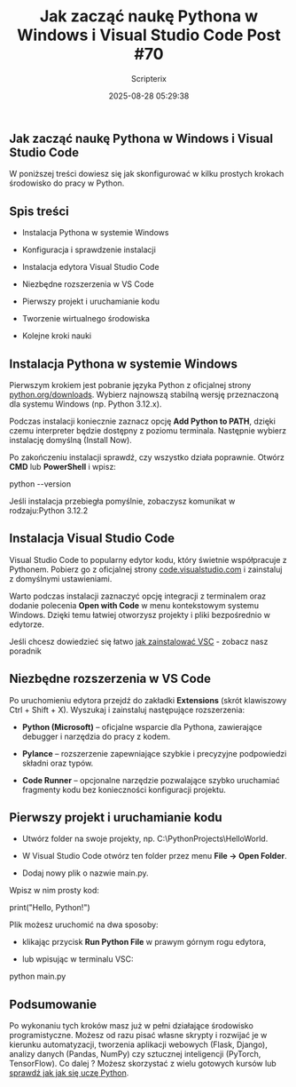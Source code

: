 ﻿---
title: "Jak zacząć naukę Pythona w Windows i Visual Studio Code Post #70"
date: 2025-08-28 05:29:38
author: Scripterix
slug: jak-zaczac-nauke-pythona-w-windows-i-visual-studio-code-post-70
post_id: 2003
categories:
  - "Coding Corner"
  - "Wyzwanie"
tags:
  - "python"
original_url: "https://opengateweb.com/posts/jak-zaczac-nauke-pythona-w-windows-i-visual-studio-code-post-70/"
---

## Jak zacząć naukę Pythona w Windows i Visual Studio Code

W poniższej treści dowiesz się jak skonfigurować w kilku prostych krokach środowisko do pracy w Python.

## Spis treści

- Instalacja Pythona w systemie Windows

- Konfiguracja i sprawdzenie instalacji

- Instalacja edytora Visual Studio Code

- Niezbędne rozszerzenia w VS Code

- Pierwszy projekt i uruchamianie kodu

- Tworzenie wirtualnego środowiska

- Kolejne kroki nauki

## Instalacja Pythona w systemie Windows

Pierwszym krokiem jest pobranie języka Python z oficjalnej strony [python.org/downloads](https://python.org/downloads?utm_source=chatgpt.com). Wybierz najnowszą stabilną wersję przeznaczoną dla systemu Windows (np. Python 3.12.x).

Podczas instalacji koniecznie zaznacz opcję **Add Python to PATH**, dzięki czemu interpreter będzie dostępny z poziomu terminala. Następnie wybierz instalację domyślną (Install Now).

Po zakończeniu instalacji sprawdź, czy wszystko działa poprawnie. Otwórz **CMD** lub **PowerShell** i wpisz:

python --version

Jeśli instalacja przebiegła pomyślnie, zobaczysz komunikat w rodzaju:Python 3.12.2

## Instalacja Visual Studio Code

Visual Studio Code to popularny edytor kodu, który świetnie współpracuje z Pythonem. Pobierz go z oficjalnej strony [code.visualstudio.com](https://code.visualstudio.com?utm_source=chatgpt.com) i zainstaluj z domyślnymi ustawieniami.

Warto podczas instalacji zaznaczyć opcję integracji z terminalem oraz dodanie polecenia **Open with Code** w menu kontekstowym systemu Windows. Dzięki temu łatwiej otworzysz projekty i pliki bezpośrednio w edytorze. 

Jeśli chcesz dowiedzieć się łatwo [jak zainstalować VSC](https://opengateweb.com/posts/post-66-jak-zbudowac-srodowisko-programistyczne-na-windows-visual-studio-code-git-node-js/) - zobacz nasz poradnik

## Niezbędne rozszerzenia w VS Code

Po uruchomieniu edytora przejdź do zakładki **Extensions** (skrót klawiszowy Ctrl + Shift + X). Wyszukaj i zainstaluj następujące rozszerzenia:

- **Python (Microsoft)** – oficjalne wsparcie dla Pythona, zawierające debugger i narzędzia do pracy z kodem.

- **Pylance** – rozszerzenie zapewniające szybkie i precyzyjne podpowiedzi składni oraz typów.

- **Code Runner** – opcjonalne narzędzie pozwalające szybko uruchamiać fragmenty kodu bez konieczności konfiguracji projektu.

## Pierwszy projekt i uruchamianie kodu

- Utwórz folder na swoje projekty, np. C:\PythonProjects\HelloWorld.

- W Visual Studio Code otwórz ten folder przez menu **File → Open Folder**.

- Dodaj nowy plik o nazwie main.py.

Wpisz w nim prosty kod:

print("Hello, Python!")

Plik możesz uruchomić na dwa sposoby:

- klikając przycisk **Run Python File** w prawym górnym rogu edytora,

- lub wpisując w terminalu VSC:

python main.py

## Podsumowanie

Po wykonaniu tych kroków masz już w pełni działające środowisko programistyczne. Możesz od razu pisać własne skrypty i rozwijać je w kierunku automatyzacji, tworzenia aplikacji webowych (Flask, Django), analizy danych (Pandas, NumPy) czy sztucznej inteligencji (PyTorch, TensorFlow). Co dalej ? Możesz skorzystać z wielu gotowych kursów lub [sprawdź jak jak się uczę Python](https://opengateweb.com/posts/10-post-python/).
